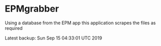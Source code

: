 # EPMgrabber
Using a database from the EPM app this application scrapes the files as required


Latest backup: Sun Sep 15 04:33:01 UTC 2019
